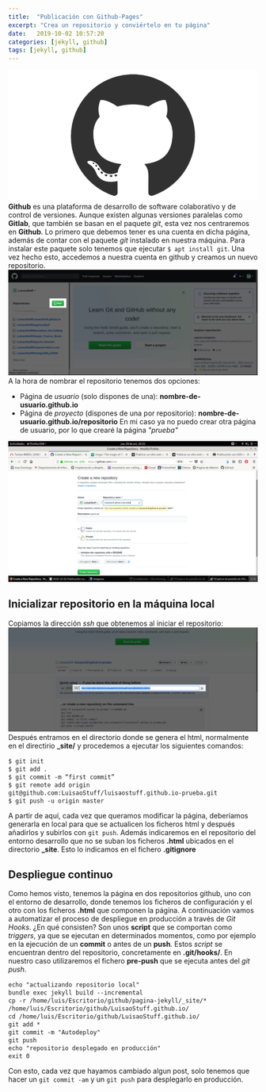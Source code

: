 ```yaml
---
title:  "Publicación con Github-Pages"
excerpt: "Crea un repositorio y conviértelo en tu página"
date:   2019-10-02 10:57:20
categories: [jekyll, github]
tags: [jekyll, github]
---
```

<a href="/images/git-logo.png"><img src="/images/git-logo.png" /></a>
**Github** es una plataforma de desarrollo de software colaborativo y de control de versiones. Aunque existen algunas versiones paralelas como **Gitlab**, que también se basan en el paquete *git*, esta vez nos centraremos en **Github**.
Lo primero que debemos tener es una cuenta en dicha página, además de contar con el paquete *git* instalado en nuestra máquina. Para instalar este paquete solo tenemos que ejecutar `$ apt install git`. Una vez hecho esto, accedemos a nuestra cuenta en github y creamos un nuevo repositorio.
<a href="/images/new-repository.png"><img src="/images/new-repository.png" /></a>
A la hora de nombrar el repositorio tenemos dos opciones:
* Página de *usuario* (solo dispones de una): **nombre-de-usuario.github.io**
* Página de *proyecto* (dispones de una por repositorio): **nombre-de-usuario.github.io/repositorio**
En mi caso ya no puedo crear otra página de usuario, por lo que crearé la página *"prueba"*

<a href="/images/github-page.png"><img src="/images/github-page.png" /></a>

## Inicializar repositorio en la máquina local

Copiamos la dirección *ssh* que obtenemos al iniciar el repositorio:
<a href="/images/copy-ssh-key.png"><img src="/images/copy-ssh-key.png" /></a>
Después entramos en el directorio donde se genera el html, normalmente en el directirio **_site/** y procedemos a ejecutar los siguientes comandos:
```
$ git init
$ git add .
$ git commit -m “first commit”
$ git remote add origin git@github.com:LuisaoStuff/luisaostuff.github.io-prueba.git
$ git push -u origin master
```
A partir de aquí, cada vez que queramos modificar la página, deberíamos generarla en local para que se actualicen los ficheros html y después añadirlos y subirlos con `git push`. Además indicaremos en el repositorio del entorno desarrollo que no se suban los ficheros **.html** ubicados en el directorio **_site**. Esto lo indicamos en el fichero **.gitignore**

## Despliegue continuo

Como hemos visto, tenemos la página en dos repositorios github, uno con el entorno de desarrollo, donde tenemos los ficheros de configuración y el otro con los ficheros **.html** que componen la página. A continuación vamos a automatizar el proceso de despliegue en producción a través de *Git Hooks*. ¿En qué consisten? Son unos **script** que se comportan como *triggers*, ya que se ejecutan en determinados momentos, como por ejemplo en la ejecución de un **commit** o antes de un **push**. Estos *script* se encuentran dentro del repositorio, concretamente en **.git/hooks/**.
En nuestro caso utilizaremos el fichero **pre-push** que se ejecuta antes del *git push*.
```
echo "actualizando repositorio local"
bundle exec jekyll build --incremental
cp -r /home/luis/Escritorio/github/pagina-jekyll/_site/* /home/luis/Escritorio/github/LuisaoStuff.github.io/
cd /home/luis/Escritorio/github/LuisaoStuff.github.io/
git add *
git commit -m "Autodeploy"
git push
echo "repositorio desplegado en producción"
exit 0
```
Con esto, cada vez que hayamos cambiado algun post, solo tenemos que hacer un `git commit -am` y un `git push` para desplegarlo en producción.

